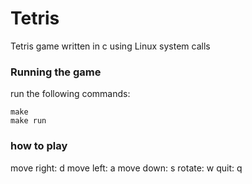 # Tetris
Tetris game written in c using Linux system calls

### Running the game
run the following commands:
```
make
make run
```

### how to play
move right: d
move left: a
move down: s
rotate: w
quit: q
